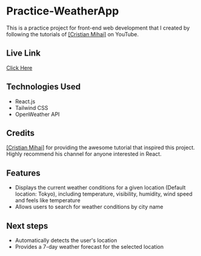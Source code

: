 # Practice-WeatherApp
This is a practice project for front-end web development that I created by following the tutorials of <a href="https://www.youtube.com/CristianMihai01" target="_blank">[Cristian Mihai]</a> on YouTube. 
## Live Link
<a href="https://jasminetsui-practice-weather-app.vercel.app/" target="_blank">Click Here</a>
## Technologies Used
- React.js
- Tailwind CSS
- OpenWeather API
## Credits
<a href="https://www.youtube.com/CristianMihai01" target="_blank">[Cristian Mihai]</a> for providing the awesome tutorial that inspired this project. Highly recommend his channel for anyone interested in React.
## Features
- Displays the current weather conditions for a given location (Default location: Tokyo), including temperature, visibility, humidity, wind speed and feels like temperature
- Allows users to search for weather conditions by city name
## Next steps
- Automatically detects the user's location
- Provides a 7-day weather forecast for the selected location
